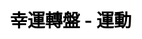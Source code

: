 ---
title: 幸運轉盤 - 運動
layout: lucky_wheel/lucky_wheel_general
description: 運動讓我快樂，今天做點什麽運動呢。
js: ["js/game/lucky_wheel/lucky_wheel_general.js"]
css: ["css/game/lucky_wheel/lucky_wheel.css"]
---